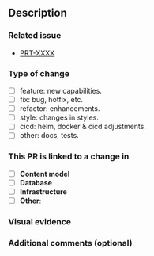 <!--- Provide a general summary of your changes in the Title above -->

## Description
<!--- Describe your changes in detail -->

### Related issue
<!--- Link to Jira ticket --->
* [PRT-XXXX](https://csmdigital.atlassian.net/browse/PRT-XXXX)

### Type of change
<!-- select all that apply -->
* [ ] feature: new capabilities.
* [ ] fix: bug, hotfix, etc.
* [ ] refactor: enhancements.
* [ ] style: changes in styles.
* [ ] cicd: helm, docker & cicd adjustments.
* [ ] other: docs, tests.

### This PR is linked to a change in
<!--- select all that apply, if any --->
- [ ] **Content model**
- [ ] **Database**
- [ ] **Infrastructure**
- [ ] **Other**:

### Visual evidence
<!--- some screenshoots or log traces with the effects --->

### Additional comments (optional) 
<!--- any other information that would be useful --->
